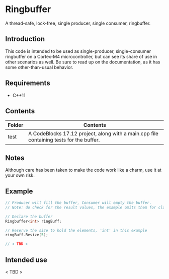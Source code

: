 

# Ringbuffer
A thread-safe, lock-free, single producer, single consumer, ringbuffer.

## Introduction
This code is intended to be used as single-producer, single-consumer ringbuffer on a Cortex-M4 microcontroller, but can see its share of use in other scenarios as well. Be sure to read up on the documentation, as it has some other-than-usual behavior.

## Requirements

 - C++11

## Contents

| Folder | Contents |
| ------ | -------- |
| test | A CodeBlocks 17.12 project, along with a main.cpp file containing tests for the buffer. |

## Notes
Although care has been taken to make the code work like a charm, use it at your own risk.

## Example

```cpp
// Producer will fill the buffer, Consumer will empty the buffer.
// Note: do check for the result values, the example omits them for clarity.

// Declare the buffer
Ringbuffer<int> ringBuff;

// Reserve the size to hold the elements, 'int' in this example
ringBuff.Resize(5);

// < TBD >
```

## Intended use
< TBD >

